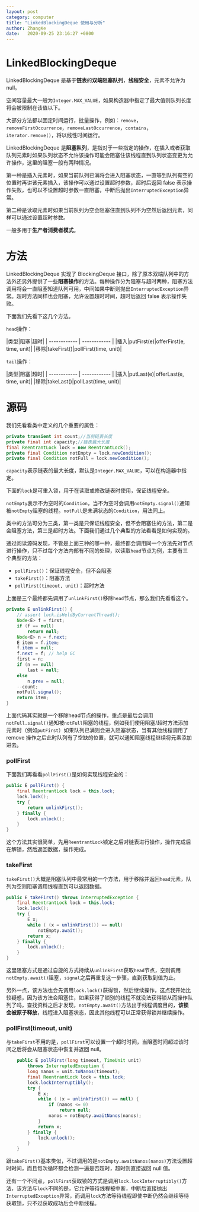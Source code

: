 ```yaml
---
layout: post
category: computer
title: "LinkedBlockingDeque 使用与分析"
author: ZhangKe
date:   2020-09-25 23:16:27 +0800
---
```


# LinkedBlockingDeque
LinkedBlockingDeque 是基于**链表**的**双端阻塞队列**，**线程安全**，元素不允许为 null。

空间容量最大一般为`Integer.MAX_VALUE`，如果构造器中指定了最大值则队列长度将会被限制在该值以下。

大部分方法都以固定时间运行，批量操作，例如：`remove`， `removeFirstOccurrence`，`removeLastOccurrence`，`contains`，`iterator.remove()`，将以线性时间运行。

LinkedBlockingDeque 是**阻塞队列**，是指对于一些指定的操作，在插入或者获取队列元素时如果队列状态不允许该操作可能会阻塞住该线程直到队列状态变更为允许操作，这里的阻塞一般有两种情况。
<!--more-->
第一种是插入元素时，如果当前队列已满将会进入阻塞状态，一直等到队列有空的位置时再讲该元素插入，该操作可以通过设置超时参数，超时后返回 false 表示操作失败，也可以不设置超时参数一直阻塞，中断后抛出`InterruptedException`异常。

第二种是读取元素时如果当前队列为空会阻塞住直到队列不为空然后返回元素，同样可以通过设置超时参数。

一般多用于**生产者消费者模式**。

# 方法
LinkedBlockingDeque 实现了 BlockingDeque 接口，除了原本双端队列中的方法外还另外提供了一些**阻塞操作**的方法。每种操作分为阻塞与超时两种，阻塞方法调用将会一直阻塞知道队列可用，中间如果中断则抛出`InterruptedException`异常。超时方法同样也会阻塞，允许设置超时时间，超时后返回 false 表示操作失败。

下面我们先看下这几个方法。

`head`操作：

|类型|阻塞|超时|
| ------------ | ------------ |
|插入|putFirst(e)|offerFirst(e, time, unit)|
|移除|takeFirst()|pollFirst(time, unit)|

`tail`操作：

|类型|阻塞|超时|
| ------------ | ------------ |
|插入|putLast(e)|offerLast(e, time, unit)|
|移除|takeLast()|pollLast(time, unit)|

# 源码
我们先看看类中定义的几个重要的属性：
```java
private transient int count;//当前链表长度
private final int capacity;//链表最大长度
final ReentrantLock lock = new ReentrantLock();
private final Condition notEmpty = lock.newCondition();
private final Condition notFull = lock.newCondition();
```
`capacity`表示链表的最大长度，默认是`Integer.MAX_VALUE`，可以在构造器中指定。

下面的`lock`是可重入锁，用于在读取或修改链表时使用，保证线程安全。

`notEmpty`表示不为空时的`Condition`，当不为空时会调用`notEmpty.signal()`通知被`notEmpty`阻塞的线程。`notFull`是未满状态的`Condition`，用法同上。

类中的方法可分为三类，第一类是只保证线程安全，但不会阻塞住的方法，第二是会阻塞方法，第三是超时方法。下面我们通过几个典型的方法看看是如何实现的。

通过阅读源码发现，不管是上面三种的哪一种，最终都会调用同一个方法先对节点进行操作，只不过每个方法内部有不同的处理，以读取`head`节点为例，主要有三个典型的方法：
- `pollFirst()`：保证线程安全，但不会阻塞
- `takeFirst()`：阻塞方法
- `pollFirst(timeout, unit)`：超时方法

上面是三个最终都先调用了`unlinkFirst()`移除`head`节点，那么我们先看看这个。
```java
private E unlinkFirst() {
    // assert lock.isHeldByCurrentThread();
    Node<E> f = first;
    if (f == null)
        return null;
    Node<E> n = f.next;
    E item = f.item;
    f.item = null;
    f.next = f; // help GC
    first = n;
    if (n == null)
        last = null;
    else
        n.prev = null;
    --count;
    notFull.signal();
    return item;
}
```
上面代码其实就是一个移除head节点的操作，重点是最后会调用`notFull.signal()`通知被`notFull`阻塞的线程，例如我们使用阻塞/超时方法添加元素时（例如`putFirst`）如果队列已满则会进入阻塞状态，当有其他线程调用了 remove 操作之后此时队列有了空缺的位置，就可以通知阻塞线程继续将元素添加进去。

### pollFirst
下面我们再看看`pollFirst()`是如何实现线程安全的：
```java
public E pollFirst() {
    final ReentrantLock lock = this.lock;
    lock.lock();
    try {
        return unlinkFirst();
    } finally {
        lock.unlock();
    }
}
```
这个方法其实很简单，先用`ReentrantLock`锁定之后对链表进行操作，操作完成后在解锁，然后返回数据，操作完成。

### takeFirst
`takeFirst()`大概是阻塞队列中最常用的一个方法，用于移除并返回`head`元素，队列为空则阻塞调用线程直到可以返回数据。
```java
public E takeFirst() throws InterruptedException {
    final ReentrantLock lock = this.lock;
    lock.lock();
    try {
        E x;
        while ( (x = unlinkFirst()) == null)
            notEmpty.await();
        return x;
    } finally {
        lock.unlock();
    }
}
```
这里阻塞方式是通过自旋的方式持续从`unlinkFirst`获取`head`节点，空则调用`notEmpty.await()`阻塞，`signal`之后再重复这一步骤，直到获取到值为止。

另外一点，该方法也会先调用`lock.lock()`获得锁，然后继续操作，这点我开始比较疑惑，因为该方法会阻塞住，如果获得了锁别的线程不就没法获得锁从而操作队列了吗，查找资料之后才发现，`notEmpty.await()`方法出于线程调度目的，**该锁会被原子释放**，线程进入阻塞状态，因此其他线程可以正常获得锁并继续操作。

### pollFirst(timeout, unit)
与`takeFirst`不用的是，`pollFirst`可以设置一个超时时间，当阻塞时间超过该时间之后将会从阻塞状态中恢复并返回 null。
```java
    public E pollFirst(long timeout, TimeUnit unit)
        throws InterruptedException {
        long nanos = unit.toNanos(timeout);
        final ReentrantLock lock = this.lock;
        lock.lockInterruptibly();
        try {
            E x;
            while ( (x = unlinkFirst()) == null) {
                if (nanos <= 0)
                    return null;
                nanos = notEmpty.awaitNanos(nanos);
            }
            return x;
        } finally {
            lock.unlock();
        }
    }
```
跟`takeFirst()`基本类似，不过调用的是`notEmpty.awaitNanos(nanos)`方法设置超时时间，而且每次循环都会检测一遍是否超时，超时则直接返回 null 值。

还有一个不同点，`pollFirst`获取锁的方式是调用`lock.lockInterruptibly()`方法，该方法与`lock`不同的是，它允许等待线程被中断，中断后直接抛出`InterruptedException`异常，而调用`lock`方法等待线程即使中断仍然会继续等待获取锁，只不过获取成功后会中断线程。